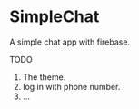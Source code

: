 # SimpleChat
A simple chat app with firebase.


TODO
1. The theme.
2. log in with phone number.
3. ...
